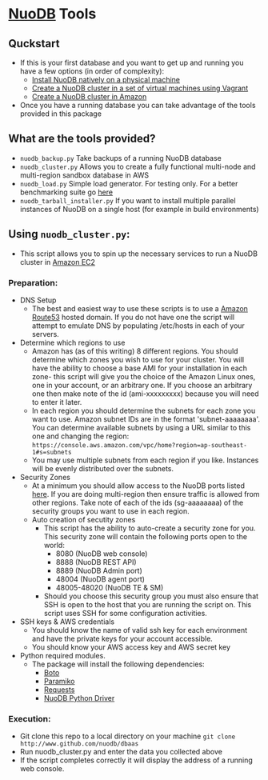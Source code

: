 
[NuoDB](http://www.nuodb.com) Tools
===========
## Quckstart
* If this is your first database and you want to get up and running you have a few options (in order of complexity):
  * [Install NuoDB natively on a physical machine](http://dev.nuodb.com/download-nuodb/request/download)
  * [Create a NuoDB cluster in a set of virtual machines using Vagrant](https://github.com/nuodb/nuodb-chef#vagrant)
  * [Create a NuoDB cluster in Amazon](#cluster_instructions)
* Once you have a running database you can take advantage of the tools provided in this package

## What are the tools provided?
* `nuodb_backup.py` Take backups of a running NuoDB database 
* `nuodb_cluster.py` Allows you to create a fully functional multi-node and multi-region sandbox database in AWS
* `nuodb_load.py` Simple load generator. For testing only. For a better benchmarking suite go [here](http://tbd)
* `nuodb_tarball_installer.py` If you want to install multiple parallel instances of NuoDB on a single host (for example in build environments)

<a name="cluster_instructions"></a>
## Using `nuodb_cluster.py`:
* This script allows you to spin up the necessary services to run a NuoDB cluster in [Amazon EC2](http://aws.amazon.com/ec2/)

### Preparation:
* DNS Setup
  * The best and easiest way to use these scripts is to use a [Amazon Route53](http://aws.amazon.com/route53/) hosted domain. If you do not have one the script will attempt to emulate DNS by populating /etc/hosts in each of your servers.
* Determine which regions to use
  * Amazon has (as of this writing) 8 different regions. You should determine which zones you wish to use for your cluster. You will have the ability to choose a base AMI for your installation in each zone- this script will give you the choice of the Amazon Linux ones, one in your account, or an arbitrary one. If you choose an arbitrary one then make note of the id (ami-xxxxxxxxx) because you will need to enter it later.
  * In each region you should determine the subnets for each zone you want to use. Amazon subnet IDs are in the format 'subnet-aaaaaaaa'. You can determine available subnets by using a URL similar to this one and changing the region: `https://console.aws.amazon.com/vpc/home?region=ap-southeast-1#s=subnets`
  * You may use multiple subnets from each region if you like. Instances will be evenly distributed over the subnets.
* Security Zones
  * At a minimum you should allow access to the NuoDB ports listed [here](http://doc.nuodb.com/display/doc/Linux+Installation). If you are doing multi-region then ensure traffic is allowed from other regions. Take note of each of the ids (sg-aaaaaaaa) of the security groups you want to use in each region.
  * Auto creation of secutity zones
    * This script has the ability to auto-create a security zone for you. This security zone will contain the following ports open to the world:
      * 8080 (NuoDB web console)
      * 8888 (NuoDB REST API)
      * 8889 (NuoDB Admin port)
      * 48004 (NuoDB agent port)
      * 48005-48020 (NuoDB TE & SM)
    * Should you choose this security group you must also ensure that SSH is open to the host that you are running the script on. This script uses SSH for some configuration activities.
* SSH keys & AWS credentials
  * You should know the name of valid ssh key for each environment and have the private keys for your account accessible.
  * You should know your AWS access key and AWS secret key
* Python required modules.
  * The package will install the following dependencies:
    * [Boto](https://github.com/boto/boto/tree/master)
    * [Paramiko](https://github.com/paramiko/paramiko)
    * [Requests](http://docs.python-requests.org/en/latest/)
    * [NuoDB Python Driver](https://github.com/nuodb/nuodb-python)
  
### Execution:
* Git clone this repo to a local directory on your machine `git clone http://www.github.com/nuodb/dbaas`
* Run nuodb_cluster.py and enter the data you collected above
* If the script completes correctly it will display the address of a running web console.